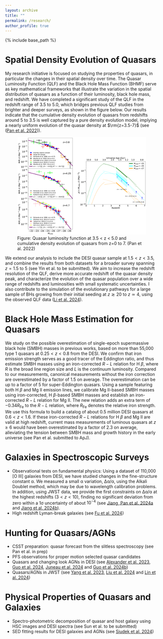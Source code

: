 ```yaml
---
layout: archive
title: ""
permalink: /research/
author_profile: true
---
```

<head>
    <script src="https://cdn.mathjax.org/mathjax/latest/MathJax.js?config=TeX-AMS-MML_HTMLorMML" type="text/javascript"></script>
    <script type="text/x-mathjax-config">
        MathJax.Hub.Config({
            tex2jax: {
            skipTags: ['script', 'noscript', 'style', 'textarea', 'pre'],
            inlineMath: [['$','$']]
            }
        });
    </script>
</head>

{% include base_path %}

Spatial Density Evolution of Quasars
=====
My research initiative is focused on studying the properties of quasars, in particular the changes in their spatial density over time. The Quasar Luminosity Function (QLF) and the Black Hole Mass Function (BHMF) serve as key mathematical frameworks that illustrate the variation in the spatial distribution of quasars as a function of their luminosity, black hole mass, and redshift. We have completed a significant study of the QLF in the redshift range of 3.5 to 5.0, which bridges previous QLF studies from brighter and deeper surveys, as shown in the figure below. Our results indicate that the cumulative density evolution of quasars from redshifts around 5 to 3.5 is well captured by a pure density evolution model, implying a nearly uniform evolution of the quasar density at $\rm{z=3.5-7}$ (see ([Pan et al. 2022](https://ui.adsabs.harvard.edu/abs/2022ApJ...928..172P/abstract))).

<figure>
  <img src="../images/qlf.png" alt="Quasar luminosity function">
  <figcaption>Figure: Quasar luminosity function at 3.5 &lt; z &lt; 5.0 and cumulative density evolution of quasars from z=0 to 7. (Pan et al. 2022)</figcaption>
</figure>

We extend our analysis to include the DESI quasar sample at $1.5<z<3.5$, and combine the results from both datasets for a broader survey spanning $z=1.5$ to 5 (see Yin et al. to be submitted). We aim to increase the redshift resolution of the QLF, derive more accurate redshift of the quasar density peak, and characterize the evolution of the quasar population over a wide range of redshifts and luminosities with small systematic uncertainties. I also contribute to the simulation of the evolutionary pathways for a large sample of BHs growing from their initial seeding at $z≳20$ to $z≃4$, using the observed QLF data ([Li et al. 2024](https://ui.adsabs.harvard.edu/abs/2024ApJ...969...69L/abstract)).

Black Hole Mass Estimation for Quasars
=====
We study on the possible overestimation of single-epoch supermassive black hole (SMBH) masses in previous works, based on more than 55,000 type 1 quasars at $0.25<z<0.8$ from the DESI. We confirm that iron emission strength serves as a good tracer of the Eddington ratio, and thus estimate SMBH masses using an iron-corrected $R-L$ relation for H $\beta$, where $R$ is the broad line region size and $L$ is the continuum luminosity. Compared to our measurements, canonical measurements without the iron correction are overestimated by a factor of 1.5 on average. The overestimation can be up to a factor of 5 for super-Eddington quasars. Using a sample featuring both H $\beta$ and Mg II emission lines, we calibrate Mg II-based SMBH masses using iron-corrected, H $\beta$-based SMBH masses and establish an iron-corrected $R-L$ relation for Mg II. The new relation adds an extra term of $-0.34R_{\mathrm{Fe}}$ to the $R-L$ relation, where $R_{\mathrm{Fe}}$ denotes the relative iron strength. We use this formula to build a catalog of about 0.5 million DESI quasars at $0.6<z<1.6$. If these iron-corrected $R-L$ relations for H $\beta$ and Mg II are valid at high redshift, current mass measurements of luminous quasars at $z\ge6$ would have been overestimated by a factor of 2.3 on average, alleviating the tension between SMBH mass and growth history in the early universe (see Pan et al. submitted to ApJ).

Galaxies in Spectroscopic Surveys 
=====
* Observational tests on fundamental physics: Using a dataset of 110,000 [O III] galaxies from DESI, we have studied changes in the fine-structure constant α. We measured a small α variation, ∆α/α, using the Alkali Doublet method, which may be due to wavelength calibration problems. In addition, using JWST data, we provide the first constraints on ∆α/α at the highest redshifts ($3<z<10$), finding no significant deviation from zero within a 1σ uncertainty of about $10^{-4}$ (see [Jiang, Pan et al. 2024a](https://ui.adsabs.harvard.edu/abs/2024ApJ...968..120J/abstract) and [Jiang et al. 2024b](https://ui.adsabs.harvard.edu/abs/2024arXiv240508977J/abstract)).
* High redshift Lyman-break galaxies (see [Fu et al. 2024](https://ui.adsabs.harvard.edu/abs/2024arXiv240105920F/abstract))

Hunting for Quasars/AGNs
=====
* CSST preparation: quasar forecast from the slitless spectroscopy (see Pan et al. in prep)
* PFS observations for proper motion selected quasar candidates
* Quasars and changing look AGNs in DESI (see [Alexander et al. 2023](https://ui.adsabs.harvard.edu/abs/2023AJ....165..124A/abstract), [Guo et al. 2024](https://ui.adsabs.harvard.edu/abs/2024ApJS..270...26G/abstract), [Juneau et al. 2024](https://ui.adsabs.harvard.edu/abs/2024arXiv240403621J/abstract) and [Guo et al. 2024b](https://ui.adsabs.harvard.edu/abs/2024arXiv240800402G/abstract))
* Quasars/AGNs in JWST (see [Yang et al. 2023](https://ui.adsabs.harvard.edu/abs/2023ApJ...951L...5Y/abstract), [Liu et al. 2024](https://ui.adsabs.harvard.edu/abs/2024arXiv240913189L/abstract) and [Lin et al. 2024](https://ui.adsabs.harvard.edu/abs/2024ApJ...974..147L/abstract))

Physical Properties of Quasars and Galaxies 
=====
* Spectro-photometric decomposition of quasar and host galaxy using HSC images and DESI spectra (see Sun et al. to be submitted)
* SED fitting results for DESI galaxies and AGNs (see [Siudek et al. 2024](https://ui.adsabs.harvard.edu/abs/2024arXiv240919066S/abstract))

